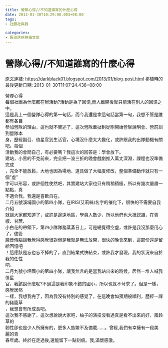 ```yaml
---
title: 營隊心得//不知道誰寫的什麼心得
date: 2013-01-30T10:29:00.003+08:00
tags: 
- 社服社與我

categories:
- 舊部落格移植文章
---
```


# 營隊心得//不知道誰寫的什麼心得

原文連結: https://darkblack01.blogspot.com/2013/01/blog-post.html
移植時的最後更新日期: 2013-01-30T11:07:24.438+08:00

營隊心得<br />每個社團為什麼都在辦活動?活動是為了回憶,而人離開後就只能活在別人的回憶之中。<br />這是我上一個營隊心得的第一句話，而今我還是拿這句話當第一句，我想不管是誰都有各自<br />參加營隊的理由，這也就不贅述了，這次營隊牽扯到從剛開始營隊說明會、營前訓到營隊本<br />身，歷經副召、值星官到生活官，心境沒什麼太大變化，或許跟我的出隊動機有關吧。每個<br />活動我的會問自己，有必要嗎？我這次的回答是：學會放下。<br />建站，小黑的不克前來，完全把一波三折的晚會戲劇推入萬丈深淵，課程也沒準備完成<br />，完全不能放鬆，大地也因為場地、道具做了大幅度修改，整個準備動作就只有一個”虛”<br />字可以形容，或許個性使然吧，其實建站大家也只有稍稍積極，所以有幾次嚴肅一點點，真<br />不適合我，我還是喜歡自在。<br />二月五號溪埔國小的第四小隊，在IRIS(艾莉絲)名字的催化下，很快的不需要自我介紹<br />就讓大家都知道了，或許是邊遠地區，學員人數少，所以他們也大抵認識，在青椒、甘蔗、<br />小白花的帶領下，第四小隊隊務蒸蒸日上，可是總覺得空虛，或許是我沒那麼用心了，儘管<br />魔音傳腦讓我覺得感覺很對但是我就是無法放開，很快的晚會來到，這部份還是留給回憶吧<br />！這應該是忘也忘不掉的了，直到結業式快結束，或許我才發現，我的狀況來自於我的任性<br />吧。<br />二月九號小坪國小的第四小隊，讓我無言的是當我站出來的時候，居然ㄧ堆人喊我值星<br />官，我該說什麼呢?不過這是我印象不錯的國小，所以也就不苛求了。但是一樣，感覺居然<br />一樣，我想我完了，因為我沒有特別的感覺了，在這晚會如預期般順利，歷經一課的豬籠草<br />，我想會有所成長吧。<br />這次我不感謝了，這次想說說大家吧，柚子的演技沒看過真是看不出來的好，風鈴草的<br />韌性卻也是少人所擁有的，更多人族繁不及備載......。曾經,我們有幸擁有一段美麗的青<br />春年歲。終於在走過後,還能留下一點刻痕。我,滿懷感激。<br /><br />
